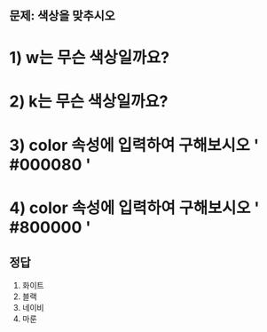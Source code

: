 ## 문제: 색상을 맞추시오
# 1) w는 무슨 색상일까요?
# 2) k는 무슨 색상일까요?
# 3) color 속성에 입력하여 구해보시오 ' #000080 '
# 4) color 속성에 입력하여 구해보시오 ' #800000 '























## 정답
1) 화이트
2) 블랙
3) 네이비
4) 마룬
